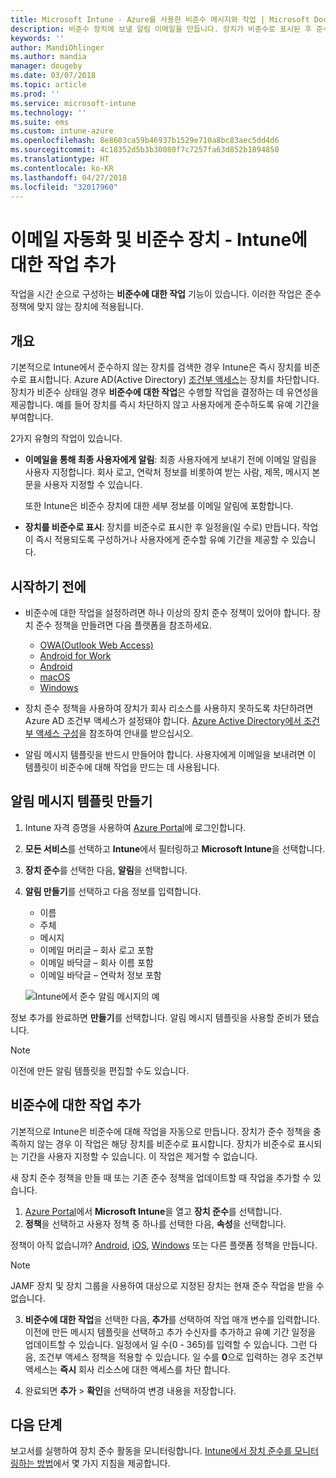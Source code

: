 ```yaml
---
title: Microsoft Intune - Azure를 사용한 비준수 메시지와 작업 | Microsoft Docs
description: 비준수 장치에 보낼 알림 이메일을 만듭니다. 장치가 비준수로 표시된 후 준수하기 위한 유예 기간을 추가하거나 장치가 준수하기까지 액세스를 차단하는 일정을 만드는 등의 작업을 추가합니다. Azure에서 Microsoft Intune을 사용하여 이를 수행합니다.
keywords: ''
author: MandiOhlinger
ms.author: mandia
manager: dougeby
ms.date: 03/07/2018
ms.topic: article
ms.prod: ''
ms.service: microsoft-intune
ms.technology: ''
ms.suite: ems
ms.custom: intune-azure
ms.openlocfilehash: 8e8603ca59b46937b1529e710a8bc83aec5dd4d6
ms.sourcegitcommit: 4c18352d5b3b30080f7c7257fa63d852b1894850
ms.translationtype: HT
ms.contentlocale: ko-KR
ms.lasthandoff: 04/27/2018
ms.locfileid: "32017960"
---
```

# <a name="automate-email-and-add-actions-for-noncompliant-devices---intune"></a>이메일 자동화 및 비준수 장치 - Intune에 대한 작업 추가

작업을 시간 순으로 구성하는 **비준수에 대한 작업** 기능이 있습니다. 이러한 작업은 준수 정책에 맞지 않는 장치에 적용됩니다. 

## <a name="overview"></a>개요
기본적으로 Intune에서 준수하지 않는 장치를 검색한 경우 Intune은 즉시 장치를 비준수로 표시합니다. Azure AD(Active Directory) [조건부 액세스](https://docs.microsoft.com/azure/active-directory/active-directory-conditional-access-azure-portal)는 장치를 차단합니다. 장치가 비준수 상태일 경우 **비준수에 대한 작업**은 수행할 작업을 결정하는 데 유연성을 제공합니다. 예를 들어 장치를 즉시 차단하지 않고 사용자에게 준수하도록 유예 기간을 부여합니다.

2가지 유형의 작업이 있습니다.

- **이메일을 통해 최종 사용자에게 알림**: 최종 사용자에게 보내기 전에 이메일 알림을 사용자 지정합니다. 회사 로고, 연락처 정보를 비롯하여 받는 사람, 제목, 메시지 본문을 사용자 지정할 수 있습니다.

    또한 Intune은 비준수 장치에 대한 세부 정보를 이메일 알림에 포함합니다.

- **장치를 비준수로 표시**: 장치를 비준수로 표시한 후 일정을(일 수로) 만듭니다. 작업이 즉시 적용되도록 구성하거나 사용자에게 준수할 유예 기간을 제공할 수 있습니다.

## <a name="before-you-begin"></a>시작하기 전에

- 비준수에 대한 작업을 설정하려면 하나 이상의 장치 준수 정책이 있어야 합니다. 장치 준수 정책을 만들려면 다음 플랫폼을 참조하세요.

  - [OWA(Outlook Web Access)](compliance-policy-create-android.md)
  - [Android for Work](compliance-policy-create-android-for-work.md)
  - [Android](compliance-policy-create-ios.md)
  - [macOS](compliance-policy-create-mac-os.md)
  - [Windows](compliance-policy-create-windows.md)

- 장치 준수 정책을 사용하여 장치가 회사 리소스를 사용하지 못하도록 차단하려면 Azure AD 조건부 액세스가 설정돼야 합니다. [Azure Active Directory에서 조건부 액세스 구성](https://docs.microsoft.com/azure/active-directory/active-directory-conditional-access-azure-portal)을 참조하여 안내를 받으십시오.

- 알림 메시지 템플릿을 반드시 만들어야 합니다. 사용자에게 이메일을 보내려면 이 템플릿이 비준수에 대해 작업을 만드는 데 사용됩니다.

## <a name="create-a-notification-message-template"></a>알림 메시지 템플릿 만들기

1. Intune 자격 증명을 사용하여 [Azure Portal](https://portal.azure.com)에 로그인합니다. 
2. **모든 서비스**를 선택하고 **Intune**에서 필터링하고 **Microsoft Intune**을 선택합니다.
3. **장치 준수**를 선택한 다음, **알림**을 선택합니다. 
4. **알림 만들기**를 선택하고 다음 정보를 입력합니다.

   - 이름
   - 주체
   - 메시지
   - 이메일 머리글 – 회사 로고 포함
   - 이메일 바닥글 – 회사 이름 포함
   - 이메일 바닥글 – 연락처 정보 포함

   ![Intune에서 준수 알림 메시지의 예](./media/actionsfornoncompliance-1.PNG)

정보 추가를 완료하면 **만들기**를 선택합니다. 알림 메시지 템플릿을 사용할 준비가 됐습니다.

> [!NOTE]
> 이전에 만든 알림 템플릿을 편집할 수도 있습니다.

## <a name="add-actions-for-noncompliance"></a>비준수에 대한 작업 추가

기본적으로 Intune은 비준수에 대해 작업을 자동으로 만듭니다. 장치가 준수 정책을 충족하지 않는 경우 이 작업은 해당 장치를 비준수로 표시합니다. 장치가 비준수로 표시되는 기간을 사용자 지정할 수 있습니다. 이 작업은 제거할 수 없습니다.

새 장치 준수 정책을 만들 때 또는 기존 준수 정책을 업데이트할 때 작업을 추가할 수 있습니다. 

1. [Azure Portal](https://portal.azure.com)에서 **Microsoft Intune**을 열고 **장치 준수**를 선택합니다.
2. **정책**을 선택하고 사용자 정책 중 하나를 선택한 다음, **속성**을 선택합니다. 

  정책이 아직 없습니까? [Android](compliance-policy-create-android.md), [iOS](compliance-policy-create-ios.md), [Windows](compliance-policy-create-windows.md) 또는 다른 플랫폼 정책을 만듭니다.
  
  > [!NOTE]
  > JAMF 장치 및 장치 그룹을 사용하여 대상으로 지정된 장치는 현재 준수 작업을 받을 수 없습니다.

3. **비준수에 대한 작업**을 선택한 다음, **추가**를 선택하여 작업 매개 변수를 입력합니다. 이전에 만든 메시지 템플릿을 선택하고 추가 수신자를 추가하고 유예 기간 일정을 업데이트할 수 있습니다. 일정에서 일 수(0 - 365)를 입력할 수 있습니다. 그런 다음, 조건부 액세스 정책을 적용할 수 있습니다. 일 수를 **0**으로 입력하는 경우 조건부 액세스는 **즉시** 회사 리소스에 대한 액세스를 차단 합니다.

4. 완료되면 **추가** > **확인**을 선택하여 변경 내용을 저장합니다.

## <a name="next-steps"></a>다음 단계
보고서를 실행하여 장치 준수 활동을 모니터링합니다. [Intune에서 장치 준수를 모니터링하는 방법](device-compliance-monitor.md)에서 몇 가지 지침을 제공합니다.
